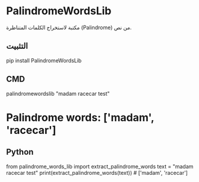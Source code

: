 # PalindromeWordsLib
مكتبة لاستخراج الكلمات المتناظرة (Palindrome) من نص.

## التثبيت
pip install PalindromeWordsLib

## CMD
palindromewordslib "madam racecar test"
# Palindrome words: ['madam', 'racecar']

## Python
from palindrome_words_lib import extract_palindrome_words
text = "madam racecar test"
print(extract_palindrome_words(text))  # ['madam', 'racecar']
